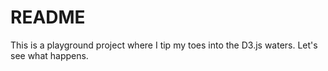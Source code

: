 # README

This is a playground project where I tip my toes into the D3.js waters. Let's see what happens.